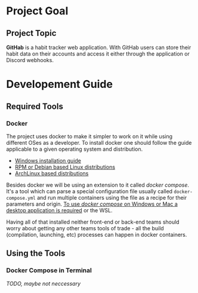 # Project Goal

## Project Topic

__GitHab__ is a habit tracker web application. With GitHab users can store their habit data
on their accounts and access it either through the application or Discord webhooks.

# Developement Guide

## Required Tools 

### Docker

The project uses docker to make it simpler to work on it while using different OSes as a developer.
To install docker one should follow the guide applicable to a given operating system and
distribution.
 - [Windows installation guide](https://docs.docker.com/desktop/install/windows-install/)
 - [RPM or Debian based Linux distributions](https://docs.docker.com/desktop/install/linux-install/)
 - [ArchLinux based distributions](https://docs.docker.com/desktop/install/archlinux/)

Besides docker we will be using an extension to it called _docker compose_. It's a tool which can
parse a special configuration file usually called `docker-compose.yml` and run multiple containers
using the file as a recipe for their parameters and origin. [To use _docker compose_ on Windows or
Mac a desktop application is required](https://docs.docker.com/compose/install/) or the WSL.

Having all of that installed neither front-end or back-end teams should worry about getting any
other teams tools of trade - all the build (compilation, launching, etc) processes can happen in
docker containers.

## Using the Tools

### Docker Compose in Terminal

_TODO, maybe not neccessary_